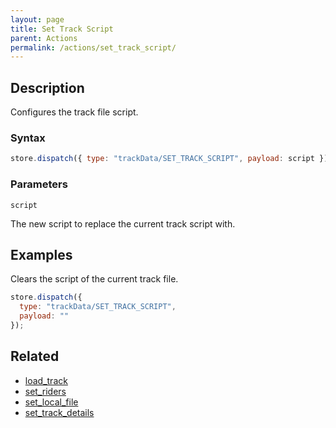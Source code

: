 ```yaml
---
layout: page
title: Set Track Script
parent: Actions
permalink: /actions/set_track_script/
---
```


## Description

Configures the track file script.

### Syntax

```js
store.dispatch({ type: "trackData/SET_TRACK_SCRIPT", payload: script });
```

### Parameters

`script`

The new script to replace the current track script with.

## Examples

Clears the script of the current track file.

```js
store.dispatch({
  type: "trackData/SET_TRACK_SCRIPT",
  payload: ""
});
```

## Related

- [load_track](./load_track.md)
- [set_riders](./set_riders.md)
- [set_local_file](./set_local_file.md)
- [set_track_details](./set_track_details.md)
